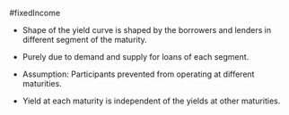 #fixedIncome 

- Shape of the yield curve is shaped by the borrowers and lenders in different segment of the maturity. 
- Purely due to demand and supply for loans of each segment. 

- Assumption: Participants prevented from operating at different maturities. 
- Yield at each maturity is independent of the yields at other maturities.